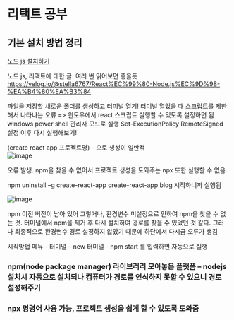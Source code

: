 # 리택트 공부

## 기본 설치 방법 정리

<a href='https://nodejs.org/ko'>노드 js 설치하기</a>

노드 js, 리액트에 대한 글. 여러 번 읽어보면 좋을듯 <br>
https://velog.io/@stella6767/React%EC%99%80-Node.js%EC%9D%98-%EA%B4%80%EA%B3%84

파일을 저장할 새로운 폴더를 생성하고 터미널 열기!
터미널 열었을 때 스크립트를 제한해서 나타나는 오류 => 윈도우에서 react 스크립트 실행할 수 있도록 설정하면 됨
windows power shell 관리자 모드로 실행
Set-ExecutionPolicy RemoteSigned 설정
이후 다시 실행해보기!

(create react app 프로젝트명)  - 으로 생성이 일반적<br>
![image](https://github.com/hansololol/blog/assets/142460146/390d8050-9c5e-4f9c-b4c3-618674d3a2c2)<br>

오류 발생. npm을 찾을 수 없어서 프로젝트 생성을 도와주는 npx 또한 실행할 수 없음.

npm uninstall –g create-react-app
create-react-app blog 시작하니까 실행됨 

![image](https://github.com/hansololol/blog/assets/142460146/426242a4-8660-49d9-bf58-9f5fdda9a007) <br>

npm 이전 버전이 남아 있어 그렇거나, 환경변수 미설정으로 인하여 npm을 찾을 수 없는 것.
터미널에서 npm을 제거 후 다시 설치하여 경로를 찾을 수 있었던 것 같다. 
그러나 최종적으로 환경변수 경로 설정하지 않았기 때문에 하단에서 다시금 오류가 생김

시작방법 메뉴 - 터미널 – new 터미널 - npm start 를 입력하면 자동으로 실행

### npm(node package manager) 라이브러리 모아놓은 플랫폼 – nodejs 설치시 자동으로 설치되나 컴퓨터가 경로를 인식하지 못할 수 있으니 경로 설정해주기
### npx 명령어 사용 가능, 프로젝트 생성을 쉽게 할 수 있도록 도와줌 
